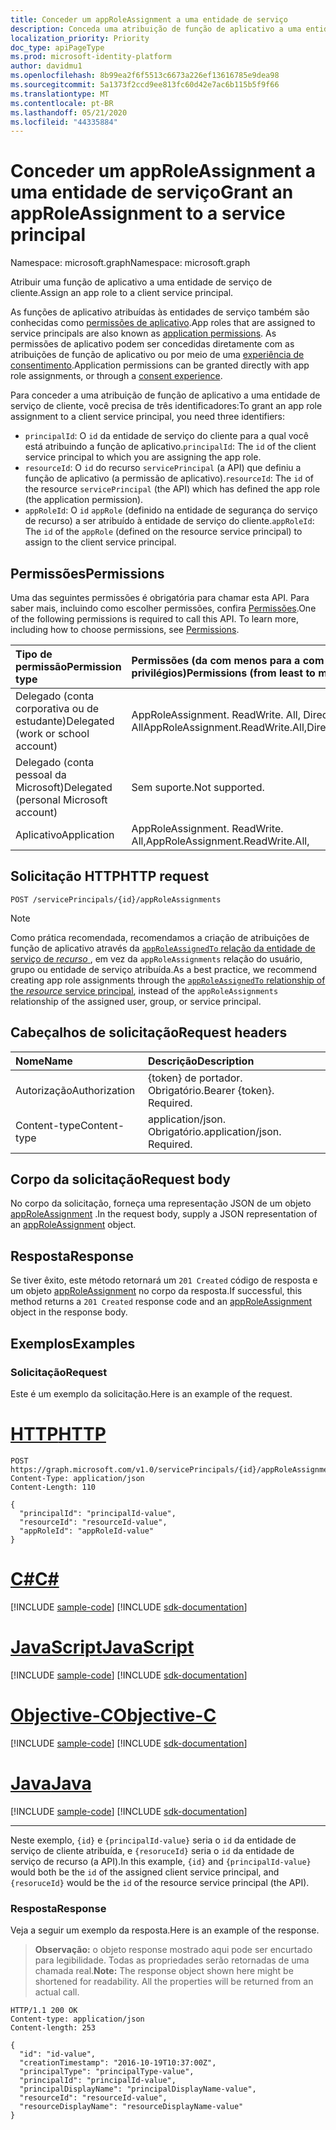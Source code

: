 ```yaml
---
title: Conceder um appRoleAssignment a uma entidade de serviço
description: Conceda uma atribuição de função de aplicativo a uma entidade de serviço.
localization_priority: Priority
doc_type: apiPageType
ms.prod: microsoft-identity-platform
author: davidmu1
ms.openlocfilehash: 8b99ea2f6f5513c6673a226ef13616785e9dea98
ms.sourcegitcommit: 5a1373f2ccd9ee813fc60d42e7ac6b115b5f9f66
ms.translationtype: MT
ms.contentlocale: pt-BR
ms.lasthandoff: 05/21/2020
ms.locfileid: "44335884"
---
```

# <a name="grant-an-approleassignment-to-a-service-principal"></a><span data-ttu-id="d1b8c-103">Conceder um appRoleAssignment a uma entidade de serviço</span><span class="sxs-lookup"><span data-stu-id="d1b8c-103">Grant an appRoleAssignment to a service principal</span></span>

<span data-ttu-id="d1b8c-104">Namespace: microsoft.graph</span><span class="sxs-lookup"><span data-stu-id="d1b8c-104">Namespace: microsoft.graph</span></span>


<span data-ttu-id="d1b8c-105">Atribuir uma função de aplicativo a uma entidade de serviço de cliente.</span><span class="sxs-lookup"><span data-stu-id="d1b8c-105">Assign an app role to a client service principal.</span></span>

<span data-ttu-id="d1b8c-106">As funções de aplicativo atribuídas às entidades de serviço também são conhecidas como [permissões de aplicativo](https://docs.microsoft.com/azure/active-directory/develop/v2-permissions-and-consent#permission-types).</span><span class="sxs-lookup"><span data-stu-id="d1b8c-106">App roles that are assigned to service principals are also known as [application permissions](https://docs.microsoft.com/azure/active-directory/develop/v2-permissions-and-consent#permission-types).</span></span> <span data-ttu-id="d1b8c-107">As permissões de aplicativo podem ser concedidas diretamente com as atribuições de função de aplicativo ou por meio de uma [experiência de consentimento](https://docs.microsoft.com/azure/active-directory/develop/application-consent-experience).</span><span class="sxs-lookup"><span data-stu-id="d1b8c-107">Application permissions can be granted directly with app role assignments, or through a [consent experience](https://docs.microsoft.com/azure/active-directory/develop/application-consent-experience).</span></span>

<span data-ttu-id="d1b8c-108">Para conceder a uma atribuição de função de aplicativo a uma entidade de serviço de cliente, você precisa de três identificadores:</span><span class="sxs-lookup"><span data-stu-id="d1b8c-108">To grant an app role assignment to a client service principal, you need three identifiers:</span></span>

- <span data-ttu-id="d1b8c-109">`principalId`: O `id` da entidade de serviço do cliente para a qual você está atribuindo a função de aplicativo.</span><span class="sxs-lookup"><span data-stu-id="d1b8c-109">`principalId`: The `id` of the client service principal to which you are assigning the app role.</span></span>
- <span data-ttu-id="d1b8c-110">`resourceId`: O `id` do recurso `servicePrincipal` (a API) que definiu a função de aplicativo (a permissão de aplicativo).</span><span class="sxs-lookup"><span data-stu-id="d1b8c-110">`resourceId`: The `id` of the resource `servicePrincipal` (the API) which has defined the app role (the application permission).</span></span>
- <span data-ttu-id="d1b8c-111">`appRoleId`: O `id` `appRole` (definido na entidade de segurança do serviço de recurso) a ser atribuído à entidade de serviço do cliente.</span><span class="sxs-lookup"><span data-stu-id="d1b8c-111">`appRoleId`: The `id` of the `appRole` (defined on the resource service principal) to assign to the client service principal.</span></span>

## <a name="permissions"></a><span data-ttu-id="d1b8c-112">Permissões</span><span class="sxs-lookup"><span data-stu-id="d1b8c-112">Permissions</span></span>

<span data-ttu-id="d1b8c-p102">Uma das seguintes permissões é obrigatória para chamar esta API. Para saber mais, incluindo como escolher permissões, confira [Permissões](/graph/permissions-reference).</span><span class="sxs-lookup"><span data-stu-id="d1b8c-p102">One of the following permissions is required to call this API. To learn more, including how to choose permissions, see [Permissions](/graph/permissions-reference).</span></span>

|<span data-ttu-id="d1b8c-115">Tipo de permissão</span><span class="sxs-lookup"><span data-stu-id="d1b8c-115">Permission type</span></span>      | <span data-ttu-id="d1b8c-116">Permissões (da com menos para a com mais privilégios)</span><span class="sxs-lookup"><span data-stu-id="d1b8c-116">Permissions (from least to most privileged)</span></span>              |
|:--------------------|:---------------------------------------------------------|
|<span data-ttu-id="d1b8c-117">Delegado (conta corporativa ou de estudante)</span><span class="sxs-lookup"><span data-stu-id="d1b8c-117">Delegated (work or school account)</span></span> | <span data-ttu-id="d1b8c-118">AppRoleAssignment. ReadWrite. All, Directory. AccessAsUser. All</span><span class="sxs-lookup"><span data-stu-id="d1b8c-118">AppRoleAssignment.ReadWrite.All,Directory.AccessAsUser.All</span></span>    |
|<span data-ttu-id="d1b8c-119">Delegado (conta pessoal da Microsoft)</span><span class="sxs-lookup"><span data-stu-id="d1b8c-119">Delegated (personal Microsoft account)</span></span> | <span data-ttu-id="d1b8c-120">Sem suporte.</span><span class="sxs-lookup"><span data-stu-id="d1b8c-120">Not supported.</span></span>    |
|<span data-ttu-id="d1b8c-121">Aplicativo</span><span class="sxs-lookup"><span data-stu-id="d1b8c-121">Application</span></span> | <span data-ttu-id="d1b8c-122">AppRoleAssignment. ReadWrite. All,</span><span class="sxs-lookup"><span data-stu-id="d1b8c-122">AppRoleAssignment.ReadWrite.All,</span></span> |

## <a name="http-request"></a><span data-ttu-id="d1b8c-123">Solicitação HTTP</span><span class="sxs-lookup"><span data-stu-id="d1b8c-123">HTTP request</span></span>

<!-- { "blockType": "ignored" } -->
```http
POST /servicePrincipals/{id}/appRoleAssignments
```

> [!NOTE]
> <span data-ttu-id="d1b8c-124">Como prática recomendada, recomendamos a criação de atribuições de função de aplicativo através da [ `appRoleAssignedTo` relação da entidade de serviço de _recurso_ ](serviceprincipal-post-approleassignedto.md), em vez da `appRoleAssignments` relação do usuário, grupo ou entidade de serviço atribuída.</span><span class="sxs-lookup"><span data-stu-id="d1b8c-124">As a best practice, we recommend creating app role assignments through the [`appRoleAssignedTo` relationship of the _resource_ service principal](serviceprincipal-post-approleassignedto.md), instead of the `appRoleAssignments` relationship of the assigned user, group, or service principal.</span></span>

## <a name="request-headers"></a><span data-ttu-id="d1b8c-125">Cabeçalhos de solicitação</span><span class="sxs-lookup"><span data-stu-id="d1b8c-125">Request headers</span></span>

| <span data-ttu-id="d1b8c-126">Nome</span><span class="sxs-lookup"><span data-stu-id="d1b8c-126">Name</span></span>       | <span data-ttu-id="d1b8c-127">Descrição</span><span class="sxs-lookup"><span data-stu-id="d1b8c-127">Description</span></span>|
|:-----------|:----------|
| <span data-ttu-id="d1b8c-128">Autorização</span><span class="sxs-lookup"><span data-stu-id="d1b8c-128">Authorization</span></span> | <span data-ttu-id="d1b8c-p103">{token} de portador. Obrigatório.</span><span class="sxs-lookup"><span data-stu-id="d1b8c-p103">Bearer {token}. Required.</span></span>  |
| <span data-ttu-id="d1b8c-131">Content-type</span><span class="sxs-lookup"><span data-stu-id="d1b8c-131">Content-type</span></span> | <span data-ttu-id="d1b8c-p104">application/json. Obrigatório.</span><span class="sxs-lookup"><span data-stu-id="d1b8c-p104">application/json. Required.</span></span> |

## <a name="request-body"></a><span data-ttu-id="d1b8c-134">Corpo da solicitação</span><span class="sxs-lookup"><span data-stu-id="d1b8c-134">Request body</span></span>

<span data-ttu-id="d1b8c-135">No corpo da solicitação, forneça uma representação JSON de um objeto [appRoleAssignment](../resources/approleassignment.md) .</span><span class="sxs-lookup"><span data-stu-id="d1b8c-135">In the request body, supply a JSON representation of an [appRoleAssignment](../resources/approleassignment.md) object.</span></span>

## <a name="response"></a><span data-ttu-id="d1b8c-136">Resposta</span><span class="sxs-lookup"><span data-stu-id="d1b8c-136">Response</span></span>

<span data-ttu-id="d1b8c-137">Se tiver êxito, este método retornará um `201 Created` código de resposta e um objeto [appRoleAssignment](../resources/approleassignment.md) no corpo da resposta.</span><span class="sxs-lookup"><span data-stu-id="d1b8c-137">If successful, this method returns a `201 Created` response code and an [appRoleAssignment](../resources/approleassignment.md) object in the response body.</span></span>

## <a name="examples"></a><span data-ttu-id="d1b8c-138">Exemplos</span><span class="sxs-lookup"><span data-stu-id="d1b8c-138">Examples</span></span>

### <a name="request"></a><span data-ttu-id="d1b8c-139">Solicitação</span><span class="sxs-lookup"><span data-stu-id="d1b8c-139">Request</span></span>

<span data-ttu-id="d1b8c-140">Este é um exemplo da solicitação.</span><span class="sxs-lookup"><span data-stu-id="d1b8c-140">Here is an example of the request.</span></span>


# <a name="http"></a>[<span data-ttu-id="d1b8c-141">HTTP</span><span class="sxs-lookup"><span data-stu-id="d1b8c-141">HTTP</span></span>](#tab/http)
<!-- {
  "blockType": "request",
  "name": "group_create_approleassignment"
}-->

```http
POST https://graph.microsoft.com/v1.0/servicePrincipals/{id}/appRoleAssignments
Content-Type: application/json
Content-Length: 110

{
  "principalId": "principalId-value",
  "resourceId": "resourceId-value",
  "appRoleId": "appRoleId-value"
}
```
# <a name="c"></a>[<span data-ttu-id="d1b8c-142">C#</span><span class="sxs-lookup"><span data-stu-id="d1b8c-142">C#</span></span>](#tab/csharp)
[!INCLUDE [sample-code](../includes/snippets/csharp/group-create-approleassignment-csharp-snippets.md)]
[!INCLUDE [sdk-documentation](../includes/snippets/snippets-sdk-documentation-link.md)]

# <a name="javascript"></a>[<span data-ttu-id="d1b8c-143">JavaScript</span><span class="sxs-lookup"><span data-stu-id="d1b8c-143">JavaScript</span></span>](#tab/javascript)
[!INCLUDE [sample-code](../includes/snippets/javascript/group-create-approleassignment-javascript-snippets.md)]
[!INCLUDE [sdk-documentation](../includes/snippets/snippets-sdk-documentation-link.md)]

# <a name="objective-c"></a>[<span data-ttu-id="d1b8c-144">Objective-C</span><span class="sxs-lookup"><span data-stu-id="d1b8c-144">Objective-C</span></span>](#tab/objc)
[!INCLUDE [sample-code](../includes/snippets/objc/group-create-approleassignment-objc-snippets.md)]
[!INCLUDE [sdk-documentation](../includes/snippets/snippets-sdk-documentation-link.md)]

# <a name="java"></a>[<span data-ttu-id="d1b8c-145">Java</span><span class="sxs-lookup"><span data-stu-id="d1b8c-145">Java</span></span>](#tab/java)
[!INCLUDE [sample-code](../includes/snippets/java/group-create-approleassignment-java-snippets.md)]
[!INCLUDE [sdk-documentation](../includes/snippets/snippets-sdk-documentation-link.md)]

---


<span data-ttu-id="d1b8c-146">Neste exemplo, `{id}` e `{principalId-value}` seria o `id` da entidade de serviço de cliente atribuída, e `{resoruceId}` seria o `id` da entidade de serviço de recurso (a API).</span><span class="sxs-lookup"><span data-stu-id="d1b8c-146">In this example, `{id}` and `{principalId-value}` would both be the `id` of the assigned client service principal, and `{resoruceId}` would be the `id` of the resource service principal (the API).</span></span>

### <a name="response"></a><span data-ttu-id="d1b8c-147">Resposta</span><span class="sxs-lookup"><span data-stu-id="d1b8c-147">Response</span></span>

<span data-ttu-id="d1b8c-148">Veja a seguir um exemplo da resposta.</span><span class="sxs-lookup"><span data-stu-id="d1b8c-148">Here is an example of the response.</span></span> 

> <span data-ttu-id="d1b8c-p105">**Observação:** o objeto response mostrado aqui pode ser encurtado para legibilidade. Todas as propriedades serão retornadas de uma chamada real.</span><span class="sxs-lookup"><span data-stu-id="d1b8c-p105">**Note:** The response object shown here might be shortened for readability. All the properties will be returned from an actual call.</span></span>

<!-- {
  "blockType": "response",
  "truncated": true,
  "@odata.type": "microsoft.graph.appRoleAssignment"
} -->

```http
HTTP/1.1 200 OK
Content-type: application/json
Content-length: 253

{
  "id": "id-value",
  "creationTimestamp": "2016-10-19T10:37:00Z",
  "principalType": "principalType-value",
  "principalId": "principalId-value",
  "principalDisplayName": "principalDisplayName-value",
  "resourceId": "resourceId-value",
  "resourceDisplayName": "resourceDisplayName-value"
}
```

<!-- uuid: 8fcb5dbc-d5aa-4681-8e31-b001d5168d79
2015-10-25 14:57:30 UTC -->
<!--
{
  "type": "#page.annotation",
  "description": "Create appRoleAssignment",
  "keywords": "",
  "section": "documentation",
  "tocPath": "",
  "suppressions": [
  ]
}
-->

